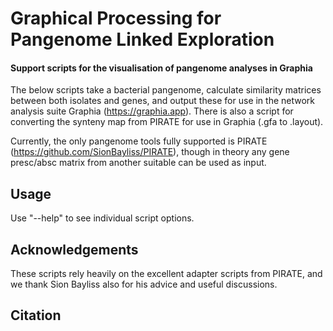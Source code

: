 # Graphical Processing for Pangenome Linked Exploration

#### Support scripts for the visualisation of pangenome analyses in Graphia

The below scripts take a bacterial pangenome, calculate similarity matrices between both isolates and genes, and output these for use in the network analysis suite Graphia (https://graphia.app). 
There is also a script for converting the synteny map from PIRATE for use in Graphia (.gfa to .layout).

Currently, the only pangenome tools fully supported is PIRATE (https://github.com/SionBayliss/PIRATE), though in theory any gene presc/absc matrix from another suitable can be used as input.

## Usage
Use "--help" to see individual script options.

## Acknowledgements
These scripts rely heavily on the excellent adapter scripts from PIRATE, and we thank Sion Bayliss also for his advice and useful discussions.

## Citation
